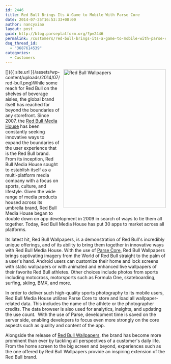 ```yaml
---
id: 2446
title: Red Bull Brings Its A-Game to Mobile With Parse Core
date: 2014-07-25T16:53:33+00:00
author: nancyxiao
layout: post
guid: http://blog.parseplatform.org/?p=2446
permalink: /customers/red-bull-brings-its-a-game-to-mobile-with-parse-core/
dsq_thread_id:
  - "3687614539"
categories:
  - Customers
---
```

[<img class="alignnone wp-image-2450" style="border: 0pt none; float: right; padding-left: 10px; padding-bottom: 10px;" src="{{ site.url }}/assets/wp-content/uploads/2014/07/red-bull-221x300.png" alt="Red Bull Wallpapers" width="321" height="434" />]({{ site.url }}/assets/wp-content/uploads/2014/07/red-bull.png)While some reach for Red Bull on the shelves of beverage aisles, the global brand itself has reached far beyond the boundaries of any storefront. Since 2007, the <a href="http://www.redbullmediahouse.com/" target="_blank">Red Bull Media House</a> has been constantly seeking innovative ways to expand the boundaries of the user experience that is the Red Bull brand. From its inception, Red Bull Media House sought to establish itself as a multi-platform media company with a focus on sports, culture, and lifestyle. Given the wide range of media products housed across its umbrella brand, Red Bull Media House began to double down on app development in 2009 in search of ways to tie them all together. Today, Red Bull Media House has put 30 apps to market across all platforms.

Its latest hit, Red Bull Wallpapers, is a demonstration of Red Bull's incredibly unique offerings, and of its ability to bring them together in innovative ways with Red Bull Media House. With the use of <a href="https://parse.com/products/core" target="_blank">Parse Core</a>, Red Bull Wallpapers brings captivating imagery from the World of Red Bull straight to the palm of a user's hand. Android users can customize their home and lock screens with static wallpapers or with animated and enhanced live wallpapers of their favorite Red Bull athletes. Other choices include photos from sports including motocross, motorsports such as Formula One, skateboarding, surfing, skiing, BMX, and more.

In order to deliver such high-quality sports photography to its mobile users, Red Bull Media House utilizes Parse Core to store and load all wallpaper-related data. This includes the name of the athlete or the photographer credits. The data browser is also used for analytics, insights, and updating the use count.  With the use of Parse, development time is saved on the server side, enabling developers to focus even more strongly on the core aspects such as quality and content of the app.

Alongside the release of <a href="https://play.google.com/store/apps/details?id=com.redbull.wallpapers&hl=en" target="_blank">Red Bull Wallpapers</a>, the brand has become more prominent than ever by tackling all perspectives of a customer's daily life. From the home screen to the big screen and beyond, experiences such as the one offered by Red Bull Wallpapers provide an inspiring extension of the Red Bull brand.